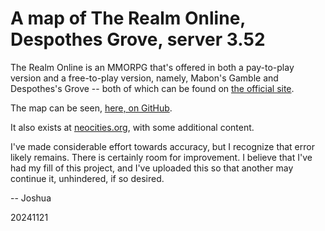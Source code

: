# A map of The Realm Online, Despothes Grove, server 3.52

The Realm Online is an MMORPG that's offered in both a pay-to-play version and a free-to-play version, namely, Mabon's Gamble and Despothes's Grove -- both of which can be found on [the official site](https://www.realmserver.com/).

The map can be seen, [here, on GitHub](https://superjoshua.github.io/the-realm-online/).

It also exists at [neocities.org](https://superjoshua.neocities.org/the_realm_online/), with some additional content.

I've made considerable effort towards accuracy, but I recognize that error likely remains. There is certainly room for improvement. I believe that I've had my fill of this project, and I've uploaded this so that another may continue it, unhindered, if so desired.

-- Joshua

20241121
